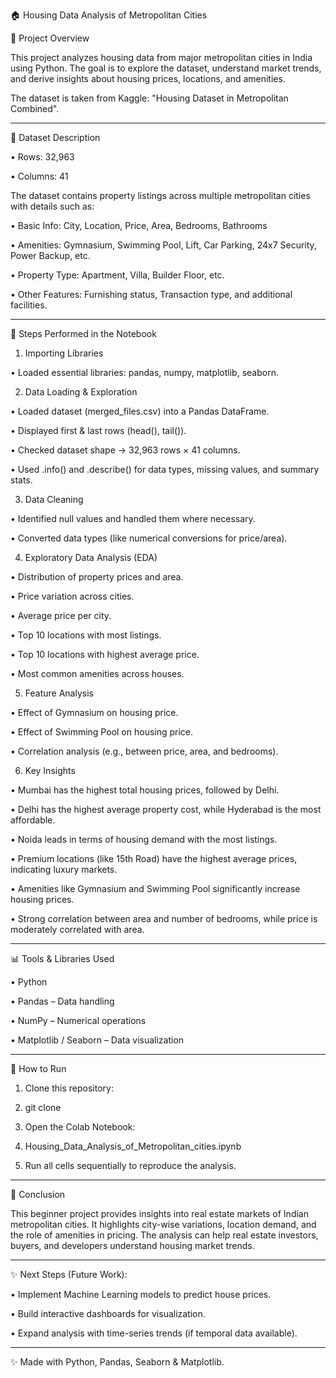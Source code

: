 🏠 Housing Data Analysis of Metropolitan Cities

📌 Project Overview

This project analyzes housing data from major metropolitan cities in India using Python. The goal is to explore the dataset, understand market trends, and derive insights about housing prices, locations, and amenities.

The dataset is taken from Kaggle: "Housing Dataset in Metropolitan Combined".

________________________________________

📂 Dataset Description

  •	Rows: 32,963

  •	Columns: 41

The dataset contains property listings across multiple metropolitan cities with details such as:

  •	Basic Info: City, Location, Price, Area, Bedrooms, Bathrooms

  •	Amenities: Gymnasium, Swimming Pool, Lift, Car Parking, 24x7 Security, Power Backup, etc.

  •	Property Type: Apartment, Villa, Builder Floor, etc.

  •	Other Features: Furnishing status, Transaction type, and additional facilities.

________________________________________

🔎 Steps Performed in the Notebook

1. Importing Libraries

  •	Loaded essential libraries: pandas, numpy, matplotlib, seaborn.

2. Data Loading & Exploration

  •	Loaded dataset (merged_files.csv) into a Pandas DataFrame.

  •	Displayed first & last rows (head(), tail()).

  •	Checked dataset shape → 32,963 rows × 41 columns.

  •	Used .info() and .describe() for data types, missing values, and summary stats.

3. Data Cleaning

  •	Identified null values and handled them where necessary.

  •	Converted data types (like numerical conversions for price/area).

4. Exploratory Data Analysis (EDA)

  •	Distribution of property prices and area.

  •	Price variation across cities.

  •	Average price per city.

  •	Top 10 locations with most listings.

  •	Top 10 locations with highest average price.

  •	Most common amenities across houses.


5. Feature Analysis

  •	Effect of Gymnasium on housing price.

  •	Effect of Swimming Pool on housing price.

  •	Correlation analysis (e.g., between price, area, and bedrooms).

6. Key Insights

  •	Mumbai has the highest total housing prices, followed by Delhi.

  •	Delhi has the highest average property cost, while Hyderabad is the most affordable.

  •	Noida leads in terms of housing demand with the most listings.

  •	Premium locations (like 15th Road) have the highest average prices, indicating luxury markets.

  •	Amenities like Gymnasium and Swimming Pool significantly increase housing prices.

  •	Strong correlation between area and number of bedrooms, while price is moderately correlated with area.

________________________________________

📊 Tools & Libraries Used

  •	Python

  •	Pandas – Data handling

  •	NumPy – Numerical operations

  •	Matplotlib / Seaborn – Data visualization

________________________________________

🚀 How to Run

  1.	Clone this repository:

  2.	git clone <your-repo-link>

  3.	Open the Colab Notebook:

  4.	Housing_Data_Analysis_of_Metropolitan_cities.ipynb

  5.	Run all cells sequentially to reproduce the analysis.

________________________________________

📌 Conclusion

This beginner project provides insights into real estate markets of Indian metropolitan cities. It highlights city-wise variations, location demand, and the role of amenities in pricing. The analysis can help real estate investors, buyers, and developers understand housing market trends.

________________________________________

✨ Next Steps (Future Work):

  •	Implement Machine Learning models to predict house prices.

  •	Build interactive dashboards for visualization.

  •	Expand analysis with time-series trends (if temporal data available).

________________________________________

✨ Made with Python, Pandas, Seaborn & Matplotlib.


